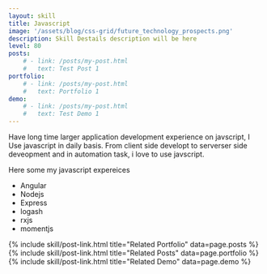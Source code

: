 ```yaml
---
layout: skill
title: Javascript
image: '/assets/blog/css-grid/future_technology_prospects.png'
description: Skill Destails description will be here 
level: 80
posts: 
    # - link: /posts/my-post.html 
    #   text: Test Post 1
portfolio: 
    # - link: /posts/my-post.html 
    #   text: Portfolio 1
demo: 
    # - link: /posts/my-post.html 
    #   text: Test Demo 1
---
```

Have long time larger application development experience on javscript, I Use javascript in daily basis. From client side developt to serverser side deveopment and in automation task, i love to use javscript. 


Here some my javascript expereices
- Angular 
- Nodejs 
- Express 
- logash 
- rxjs 
- momentjs


<div class="mt-5">
    {% include skill/post-link.html title="Related Portfolio" data=page.posts %}
    {% include skill/post-link.html title="Related Posts" data=page.portfolio %}
    {% include skill/post-link.html title="Related Demo" data=page.demo %}
</div>